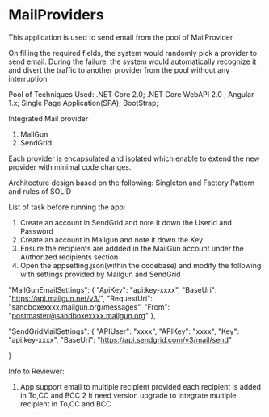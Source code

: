 # MailProviders
 This application is used to send email from the pool of MailProvider
 
 On filling the required fields, the system would randomly pick a provider to send email. During the failure, the system would automatically recognize it and divert the traffic to another provider from the pool without any interruption
 
 Pool of Techniques Used:
 .NET Core 2.0;
 .NET Core WebAPI 2.0 ;
 Angular 1.x;
 Single Page Application(SPA);
 BootStrap;
 
 Integrated Mail provider
 1. MailGun
 2. SendGrid
 
 Each provider is encapsulated and isolated which enable to extend the new provider with minimal code changes.
  
Architecture design based on the following:
 Singleton and Factory Pattern and rules of SOLID
 
 List of task before running the app:
 
 1. Create an account in SendGrid and note it down the UserId and Password
 2. Create an account in Mailgun and note it down the Key
 3. Ensure the recipients are addded in the MailGun account under the Authorized recipients section
 4. Open the appsetting.json(within the codebase) and modify the following with settings  provided by Mailgun and SendGrid
 
  "MailGunEmailSettings": {
    "ApiKey": "api:key-xxxx", 
    "BaseUri": "https://api.mailgun.net/v3/",
    "RequestUri": "sandboxexxxx.mailgun.org/messages",
    "From": "postmaster@sandboxexxxx.mailgun.org"
  },

  "SendGridMailSettings": {
    "APIUser": "xxxx",
    "APIKey": "xxxx",
    "Key": "api:key-xxxx",
    "BaseUri": "https://api.sendgrid.com/v3/mail/send"
  
  }

Info to Reviewer:
1. App support email to multiple  recipient provided each recipient is added in To,CC and BCC
2 It need version upgrade to integrate multiple recipient in To,CC and BCC
